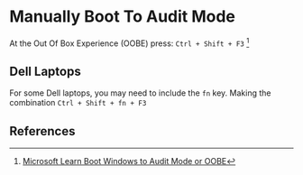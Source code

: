 # Manually Boot To Audit Mode

At the Out Of Box Experience (OOBE) press: `Ctrl + Shift + F3` [^1]

## Dell Laptops

For some Dell laptops, you may need to include the `fn` key.
Making the combination `Ctrl + Shift + fn + F3`

## References

[^1]: [Microsoft Learn Boot Windows to Audit Mode or OOBE](https://learn.microsoft.com/en-us/windows-hardware/manufacture/desktop/boot-windows-to-audit-mode-or-oobe?view=windows-11)
